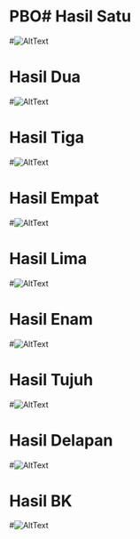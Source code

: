 # PBO# Hasil Satu
#![AltText](https://github.com/sabrinaamelia07/PBO/blob/master/Capture%20PBO%20EKSPLORASI.PNG "Hasil Satu")
# Hasil Dua
#![AltText](https://github.com/sabrinaamelia07/PBO/blob/master/Capture%20PBO%20LAT%201.PNG "Hasil Dua")
# Hasil Tiga
#![AltText](https://github.com/sabrinaamelia07/PBO/blob/master/Capture%20PBO%20LAT%202.PNG "Hasil Tiga")
# Hasil Empat
#![AltText](https://github.com/sabrinaamelia07/PBO/blob/master/Capture%20PBO%20LAT%203.2.PNG "Hasil Empat")
# Hasil Lima
#![AltText](https://github.com/sabrinaamelia07/PBO/blob/master/Capture%20PBO%20LAT%203.PNG "Hasil Lima")
# Hasil Enam
#![AltText](https://github.com/sabrinaamelia07/PBO/blob/master/Capture%20PBO%20LAT%204.PNG "Hasil Enam")
# Hasil Tujuh
#![AltText](https://github.com/sabrinaamelia07/PBO/blob/master/Capture%20PBO%20PRAKTIKUM%202.PNG "Hasil Tujuh")
# Hasil Delapan
#![AltText](https://github.com/sabrinaamelia07/PBO/blob/master/Capture%20PBO%20TUGAS%20PRAKTIKUM1.PNG "Hasil Delapan")
# Hasil BK
#![AltText](https://github.com/sabrinaamelia07/PBO/blob/master/Capture%20TUGAS%20KELOMPOK%20PBO.PNG "Hasil BK")

